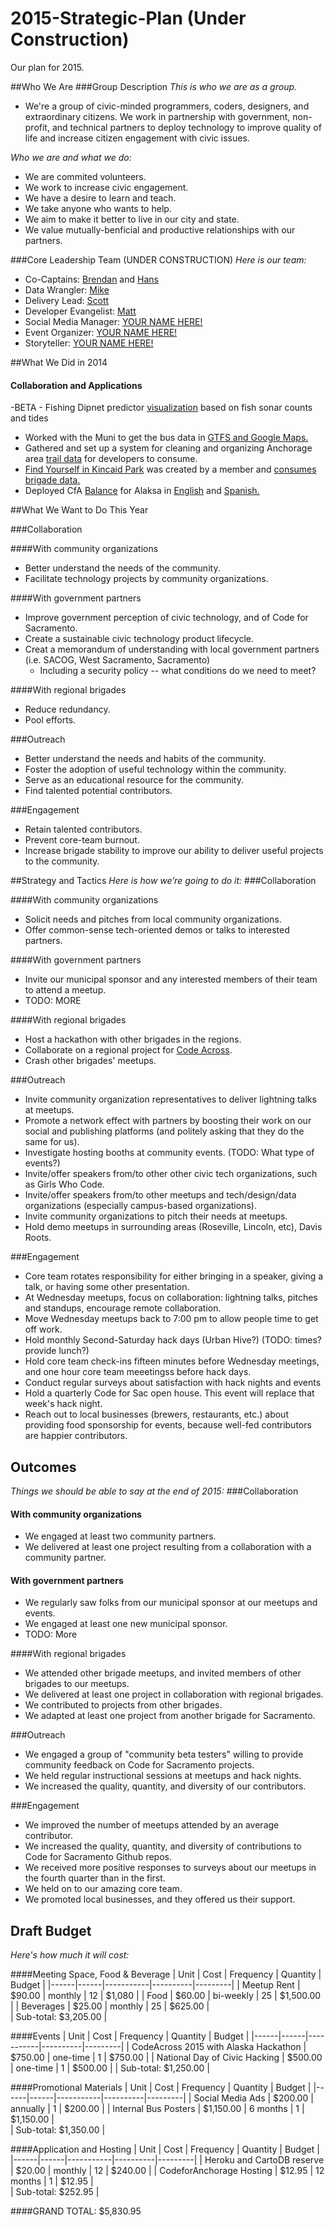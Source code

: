 2015-Strategic-Plan (Under Construction)
===================

Our plan for 2015.

##Who We Are
###Group Description
_This is who we are as a group._
- We're a group of civic-minded programmers, coders, designers, and extraordinary citizens. We work in partnership with government, non-profit, and technical partners to deploy technology to improve quality of life and increase citizen engagement with civic issues.

_Who we are and what we do:_
- We are commited volunteers.
- We work to increase civic engagement.
- We have a desire to learn and teach.
- We take anyone who wants to help.
- We aim to make it better to live in our city and state.
- We value mutually-benficial and productive relationships with our partners.

###Core Leadership Team (UNDER CONSTRUCTION)
_Here is our team:_
* Co-Captains: [Brendan](https://github.com/brendanbabb) and [Hans](https://github.com/hansthompson)
* Data Wrangler: [Mike](https://github.com/mkbrk)
* Delivery Lead: [Scott](https://github.com/muskox)
* Developer Evangelist: [Matt](https://github.com/thermokarst)
* Social Media Manager: [YOUR NAME HERE!](mailto:codeforanchorage@gmail.com)
* Event Organizer: [YOUR NAME HERE!](mailto:codeforanchorage@gmail.com)
* Storyteller: [YOUR NAME HERE!](mailto:codeforanchorage@gmail.com)

##What We Did in 2014
#### Collaboration and Applications
-BETA - Fishing Dipnet predictor [visualization](https://codeforanchorage.shinyapps.io/dipnet_app/) based on fish sonar counts and tides
- Worked with the Muni to get the bus data in [GTFS and Google Maps.](http://www.adn.com/article/20140716/anchorages-people-mover-bus-routes-arrive-google-maps)
- Gathered and set up a system for cleaning and organizing Anchorage area [trail data](http://codeforanchorage.org/trailstranscoder-mobilebrowser/) for developers to consume.
- [Find Yourself in Kincaid Park](http://www.akappworks.com/) was created by a member and [consumes brigade data.](http://www.adn.com/article/20150106/find-yourself-sprawling-kincaid-park-new-free-app)
- Deployed CfA [Balance](http://www.codeforamerica.org/apps/balance/) for Alaksa in [English](http://splash.codeforamerica.org/balance/english/ak/) and [Spanish.](http://splash.codeforamerica.org/balance/spanish/ak/)

##What We Want to Do This Year

###Collaboration

####With community organizations
- Better understand the needs of the community.
- Facilitate technology projects by community organizations.

####With government partners
- Improve government perception of civic technology, and of Code for Sacramento.
- Create a sustainable civic technology product lifecycle.
- Creat a memorandum of understanding with local government partners (i.e. SACOG, West Sacramento, Sacramento)
	- Including a security policy -- what conditions do we need to meet?

####With regional brigades
- Reduce redundancy.
- Pool efforts.

###Outreach
- Better understand the needs and habits of the community.
- Foster the adoption of useful technology within the community.
- Serve as an educational resource for the community.
- Find talented potential contributors.

###Engagement
- Retain talented contributors.
- Prevent core-team burnout.
- Increase brigade stability to improve our ability to deliver useful projects to the community.

##Strategy and Tactics
_Here is how we’re going to do it:_
###Collaboration

####With community organizations
- Solicit needs and pitches from local community organizations.
- Offer common-sense tech-oriented demos or talks to interested partners.

####With government partners
- Invite our municipal sponsor and any interested members of their team to attend a meetup.
- TODO: MORE

####With regional brigades
- Host a hackathon with other brigades in the regions.
- Collaborate on a regional project for [Code Across](http://www.codeforamerica.org/events/codeacross-2015/).
- Crash other brigades' meetups.

###Outreach
- Invite community organization representatives to deliver lightning talks at meetups.
- Promote a network effect with partners by boosting their work on our social and publishing platforms (and politely asking that they do the same for us).
- Investigate hosting booths at community events. (TODO: What type of events?)
- Invite/offer speakers from/to other other civic tech organizations, such as Girls Who Code.
- Invite/offer speakers from/to other meetups and tech/design/data organizations (especially campus-based organizations).
- Invite community organizations to pitch their needs at meetups.
- Hold demo meetups in surrounding areas (Roseville, Lincoln, etc), Davis Roots.

###Engagement
- Core team rotates responsibility for either bringing in a speaker, giving a talk, or having some other presentation.
- At Wednesday meetups, focus on collaboration: lightning talks, pitches and standups, encourage remote collaboration.
- Move Wednesday meetups back to 7:00 pm to allow people time to get off work.
- Hold monthly Second-Saturday hack days (Urban Hive?) (TODO: times? provide lunch?)
- Hold core team check-ins fifteen minutes before Wednesday meetings, and one hour core team meeetingss before hack days.
- Conduct regular surveys about satisfaction with hack nights and events
- Hold a quarterly Code for Sac open house. This event will replace that week's hack night.
- Reach out to local businesses (brewers, restaurants, etc.) about providing food sponsorship for events, because well-fed contributors are happier contributors.

## Outcomes
_Things we should be able to say at the end of 2015:_
###Collaboration

#### With community organizations
- We engaged at least two community partners.
- We delivered at least one project resulting from a collaboration with a community partner.

#### With government partners
- We regularly saw folks from our municipal sponsor at our meetups and events.
- We engaged at least one new municipal sponsor.
- TODO: More

####With regional brigades
- We attended other brigade meetups, and invited members of other brigades to our meetups.
- We delivered at least one project in collaboration with regional brigades.
- We contributed to projects from other brigades.
- We adapted at least one project from another brigade for Sacramento.

###Outreach
- We engaged a group of "community beta testers" willing to provide community feedback on Code for Sacramento projects.
- We held regular instructional sessions at meetups and hack nights.
- We increased the quality, quantity, and diversity of our contributors.

###Engagement
- We improved the number of meetups attended by an average contributor.
- We increased the quality, quantity, and diversity of contributions to Code for Sacramento Github repos.
- We received more positive responses to surveys about our meetups in the fourth quarter than in the first.
- We held on to our amazing core team.
- We promoted local businesses, and they offered us their support.

## Draft Budget
_Here's how much it will cost:_

						
####Meeting Space, Food & Beverage
| Unit | Cost |	Frequency |	Quantity |	Budget |
|------|------|-----------|----------|---------|
| Meetup Rent	| $90.00 |	monthly |	12 |	$1,080	|
| Food |	$60.00 |	bi-weekly |	25 |	$1,500.00	|
| Beverages |	$25.00 |	monthly	| 25 |	$625.00 |		
| Sub-total:	$3,205.00	|	
						
####Events
| Unit | Cost |	Frequency |	Quantity |	Budget |
|------|------|-----------|----------|---------|
| CodeAcross 2015 with Alaska Hackathon	| $750.00 |	one-time |	1 |	$750.00	|
| National Day of Civic Hacking |	$500.00 |	one-time |	1 |	$500.00	|
| Sub-total:	$1,250.00	|	
						
####Promotional Materials
| Unit | Cost |	Frequency |	Quantity |	Budget |
|------|------|-----------|----------|---------|
| Social Media Ads | $200.00 | annually |	1 |	$200.00	|
| Internal Bus Posters | $1,150.00 | 6 months	| 1	| $1,150.00 |		
| Sub-total:	$1,350.00 |

####Application and Hosting
| Unit | Cost |	Frequency |	Quantity |	Budget |
|------|------|-----------|----------|---------|
| Heroku and CartoDB reserve | $20.00 | monthly |	12 |	$240.00	|
| CodeforAnchorage Hosting | $12.95 | 12 months	| 1	| $12.95 |		
| Sub-total:	$252.95 |
						
####GRAND TOTAL:	$5,830.95		
